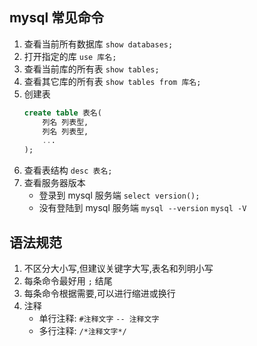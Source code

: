 ## mysql 常见命令

1. 查看当前所有数据库
   `show databases;`
2. 打开指定的库
   `use 库名;`
3. 查看当前库的所有表
   `show tables;`
4. 查看其它库的所有表
   `show tables from 库名;`
5. 创建表
   ```sql
   create table 表名(
       列名 列表型,
       列名 列表型,
       ...
   );
   ```
6. 查看表结构
   `desc 表名;`
7. 查看服务器版本
   - 登录到 mysql 服务端
     `select version();`
   - 没有登陆到 mysql 服务端
     `mysql --version`
     `mysql -V`

## 语法规范

1. 不区分大小写,但建议关键字大写,表名和列明小写
2. 每条命令最好用 `;` 结尾
3. 每条命令根据需要,可以进行缩进或换行
4. 注释
   - 单行注释:
     `#注释文字`
     `-- 注释文字`
   - 多行注释:
     `/*注释文字*/`
